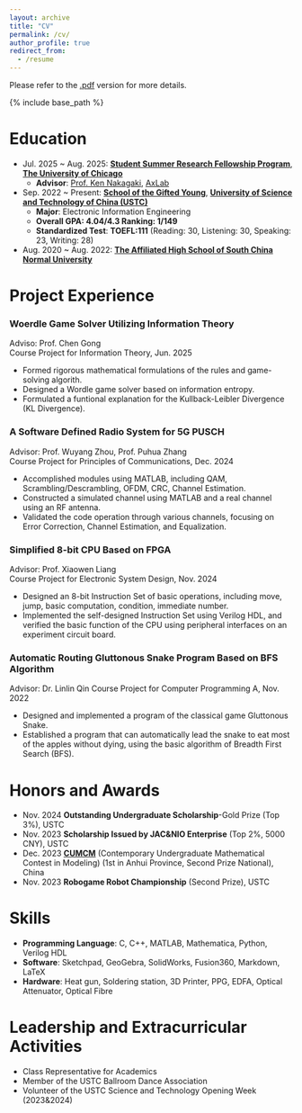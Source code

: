 ```yaml
---
layout: archive
title: "CV"
permalink: /cv/
author_profile: true
redirect_from:
  - /resume
---
```


Please refer to the [.pdf](<../files/Zhenglang Weng cv 4.0.pdf>) version for more details.

{% include base_path %}

Education
======
- Jul. 2025 \~ Aug. 2025: [**Student Summer Research Fellowship Program**](https://cs.uchicago.edu/academics/undergraduate/summer-research/student-summer-research-fellowship-program/), [**The University of Chicago**](https://www.uchicago.edu/)
  - **Advisor**: [Prof. Ken Nakagaki](https://www.ken-nakagaki.com/), [AxLab](https://www.axlab.cs.uchicago.edu/)
- Sep. 2022 \~ Present:  [**School of the Gifted Young**](https://en.scgy.ustc.edu.cn/main.htm), [**University of Science and Technology of China (USTC)**](https://en.ustc.edu.cn/)
  - **Major**: Electronic Information Engineering
  - **Overall GPA: 4.04/4.3  Ranking: 1/149**
  - **Standardized Test**: **TOEFL:111** (Reading: 30, Listening: 30, Speaking: 23, Writing: 28)
- Aug. 2020 \~ Aug. 2022: [**The Affiliated High School of South China Normal University**](https://www.hsfz.net.cn/homepage/index.jsp)

Project Experience
======
### Woerdle Game Solver Utilizing Information Theory
Adviso: Prof. Chen Gong  
Course Project for Information Theory, Jun. 2025
- Formed rigorous mathematical formulations of the rules and game-solving algorith.
- Designed a Wordle game solver based on information entropy.
- Formulated a funtional explanation for the Kullback-Leibler Divergence (KL Divergence).  

### A Software Defined Radio System for 5G PUSCH
Advisor: Prof. Wuyang Zhou, Prof. Puhua Zhang  
Course Project for Principles of Communications, Dec. 2024
- Accomplished modules using MATLAB, including QAM, Scrambling/Descrambling, OFDM, CRC, Channel Estimation.
- Constructed a simulated channel using MATLAB and a real channel using an RF antenna.
- Validated the code operation through various channels, focusing on Error Correction, Channel Estimation, and Equalization.

### Simplified 8-bit CPU Based on FPGA
Advisor: Prof. Xiaowen Liang  
Course Project for Electronic System Design, Nov. 2024
-  Designed an 8-bit Instruction Set of basic operations, including move, jump, basic computation, condition, immediate number.
- Implemented the self-designed Instruction Set using Verilog HDL, and verified the basic function of the CPU using peripheral interfaces on an experiment circuit board.


### Automatic Routing Gluttonous Snake Program Based on BFS Algorithm
Advisor: Dr. Linlin Qin
Course Project for Computer Programming A, Nov. 2022
- Designed and implemented a program of the classical game Gluttonous Snake.
- Established a program that can automatically lead the snake to eat most of the apples without dying, using the basic algorithm of Breadth First Search (BFS).


Honors and Awards
======
- Nov. 2024 **Outstanding Undergraduate Scholarship**-Gold Prize (Top 3%), USTC 
- Nov. 2023 **Scholarship Issued by JAC&NIO Enterprise** (Top 2%, 5000 CNY), USTC 
- Dec. 2023 [**CUMCM**](https://en.mcm.edu.cn/) (Contemporary Undergraduate Mathematical Contest in Modeling)  (1st in Anhui Province, Second Prize National), China
- Nov. 2023 **Robogame Robot Championship** (Second Prize), USTC 


Skills
======

- **Programming Language**: C, C++, MATLAB, Mathematica, Python, Verilog HDL
- **Software**: Sketchpad, GeoGebra, SolidWorks, Fusion360, Markdown, LaTeX
- **Hardware**: Heat gun, Soldering station, 3D Printer, PPG, EDFA, Optical Attenuator, Optical Fibre

Leadership and Extracurricular Activities
======
- Class Representative for Academics
- Member of the USTC Ballroom Dance Association
- Volunteer of the USTC Science and Technology Opening Week (2023&2024)


<!-- Education
======
* Ph.D in Version Control Theory, GitHub University, 2018 (expected)
* M.S. in Jekyll, GitHub University, 2014
* B.S. in GitHub, GitHub University, 2012

Work experience
======
* Spring 2024: Academic Pages Collaborator
  * Github University
  * Duties includes: Updates and improvements to template
  * Supervisor: The Users

* Fall 2015: Research Assistant
  * Github University
  * Duties included: Merging pull requests
  * Supervisor: Professor Hub

* Summer 2015: Research Assistant
  * Github University
  * Duties included: Tagging issues
  * Supervisor: Professor Git
  
Skills
======
* Skill 1
* Skill 2
  * Sub-skill 2.1
  * Sub-skill 2.2
  * Sub-skill 2.3
* Skill 3

Publications
======
  <ul>{% for post in site.publications reversed %}
    {% include archive-single-cv.html %}
  {% endfor %}</ul>
  
Talks
======
  <ul>{% for post in site.talks reversed %}
    {% include archive-single-talk-cv.html  %}
  {% endfor %}</ul>
  
Teaching
======
  <ul>{% for post in site.teaching reversed %}
    {% include archive-single-cv.html %}
  {% endfor %}</ul>
  
Service and leadership
======
* Currently signed in to 43 different slack teams -->
